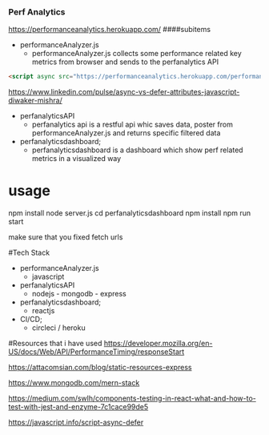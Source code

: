 ### Perf Analytics
https://performanceanalytics.herokuapp.com/
####subitems
- performanceAnalyzer.js
	- performanceAnalyzer.js collects some performance related key metrics from browser and sends to the perfanalytics API
```html
<script async src="https://performanceanalytics.herokuapp.com/performanceAnalyzer.js"></script>
```
https://www.linkedin.com/pulse/async-vs-defer-attributes-javascript-diwaker-mishra/



- perfanalyticsAPI
	- perfanalytics api is a restful api whic saves data, poster from performanceAnalyzer.js and returns specific filtered data
- perfanalyticsdashboard;
	- perfanalyticsdashboard is a dashboard which show perf related metrics in a visualized way


# usage

npm install
node server.js
cd perfanalyticsdashboard
npm install
npm run start

make sure that you fixed fetch urls

#Tech Stack
- performanceAnalyzer.js
	- javascript
- perfanalyticsAPI
	- nodejs - mongodb - express
- perfanalyticsdashboard;
	- reactjs
- CI/CD;
	- circleci / heroku

#Resources that i have used
https://developer.mozilla.org/en-US/docs/Web/API/PerformanceTiming/responseStart

https://attacomsian.com/blog/static-resources-express

https://www.mongodb.com/mern-stack

https://medium.com/swlh/components-testing-in-react-what-and-how-to-test-with-jest-and-enzyme-7c1cace99de5

https://javascript.info/script-async-defer

